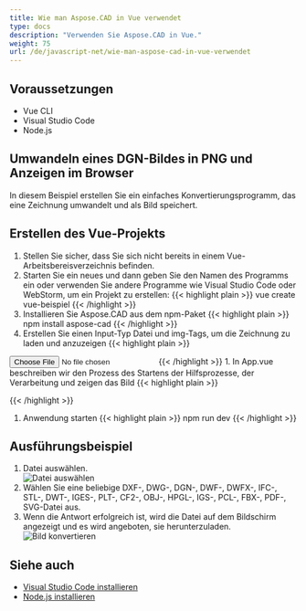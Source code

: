```yaml
---
title: Wie man Aspose.CAD in Vue verwendet
type: docs
description: "Verwenden Sie Aspose.CAD in Vue."
weight: 75
url: /de/javascript-net/wie-man-aspose-cad-in-vue-verwendet
---
```


## Voraussetzungen
- Vue CLI
- Visual Studio Code
- Node.js

## Umwandeln eines DGN-Bildes in PNG und Anzeigen im Browser

In diesem Beispiel erstellen Sie ein einfaches Konvertierungsprogramm, das eine Zeichnung umwandelt und als Bild speichert.

## Erstellen des Vue-Projekts

1. Stellen Sie sicher, dass Sie sich nicht bereits in einem Vue-Arbeitsbereisverzeichnis befinden.
1. Starten Sie ein neues und dann geben Sie den Namen des Programms ein oder verwenden Sie andere Programme wie Visual Studio Code oder WebStorm, um ein Projekt zu erstellen:
{{< highlight plain >}}
vue create vue-beispiel
{{< /highlight >}}
1. Installieren Sie Aspose.CAD aus dem npm-Paket
{{< highlight plain >}}
npm install aspose-cad
{{< /highlight >}}
1. Erstellen Sie einen Input-Typ Datei und img-Tags, um die Zeichnung zu laden und anzuzeigen
{{< highlight plain >}}
<input id="file" type="file">
<img id="image" />
{{< /highlight >}}
1. In App.vue beschreiben wir den Prozess des Startens der Hilfsprozesse, der Verarbeitung und zeigen das Bild
{{< highlight plain >}}
<script>
import { Drawing, PngOptions } from "aspose-cad";

export default {
  beforeCreate: function () {
    // Notwendig für den Start des Zusammenbau-Prozesses
    let recaptchaScript = document.createElement('script')
    recaptchaScript.setAttribute('src', '/node_modules/aspose-cad/dotnet.js')
    document.head.appendChild(recaptchaScript)

    let dotnet;
  },
  mounted() {
    window.addEventListener('load', this.onWindowLoad)
  },
  methods: {
    async onWindowLoad() {
      
      console.log("WASM wird geladen...");
      await dotnet.boot();
      console.log("WASM geladen");

      document.querySelector('input').addEventListener('change', function() {
            const reader = new FileReader();
            reader.onload = function() {

              let arrayBuffer = this.result;
              let array = new Uint8Array(arrayBuffer);

              // LADEN
              let file = Image.load(array);
              console.log(file);

              // SPEICHERN
              let exportedFilePromise = Image.save(array, new PngOptions());
              exportedFilePromise.then(exportedFile => {
                console.log(exportedFile);

                let urlCreator = window.URL || window.webkitURL;
                let blob = new Blob([exportedFile], { type: 'application/octet-stream' });
                let imageUrl = urlCreator.createObjectURL(blob);
                document.querySelector("#image").src = imageUrl;
              });
            }

            reader.readAsArrayBuffer(this.files[0]);
          },
          false);
    },
  },
}
</script>

<template>
  <header>
    <img alt="Vue Logo" class="logo" src="./assets/logo.svg" width="125" height="125" />
    <p>Beispiel aspose.cad für Vue.</p>
  </header>

  <main>
    <input id="file" type="file">
    <br/>
    <img id="image" />
  </main>
</template>

<style scoped>
header {
  line-height: 1.5;
}
main{
  text-align: center;
}

.logo {
  display: block;
  margin: 0 auto 2rem;
}

@media (min-width: 1024px) {
  header {
    display: flex;
    place-items: center;
    padding-right: calc(var(--section-gap) / 2);
  }


  header .wrapper {
    display: flex;
    place-items: flex-start;
    flex-wrap: wrap;
  }
}
</style>
{{< /highlight >}}
1. Anwendung starten
{{< highlight plain >}}
npm run dev
{{< /highlight >}}

## Ausführungsbeispiel

1. Datei auswählen.<br>
![Datei auswählen](/_assets/choose-file.png)<br>
1. Wählen Sie eine beliebige DXF-, DWG-, DGN-, DWF-, DWFX-, IFC-, STL-, DWT-, IGES-, PLT-, CF2-, OBJ-, HPGL-, IGS-, PCL-, FBX-, PDF-, SVG-Datei aus.
1. Wenn die Antwort erfolgreich ist, wird die Datei auf dem Bildschirm angezeigt und es wird angeboten, sie herunterzuladen.<br>
![Bild konvertieren](/_assets/convert-image.png)<br>

## Siehe auch

- [Visual Studio Code installieren](https://code.visualstudio.com/)
- [Node.js installieren](https://nodejs.org/en/)
